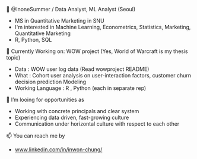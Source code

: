 👋 @InoneSummer / Data Analyst, ML Analyst (Seoul)    
- MS in Quantitative Marketing in SNU
- I'm interested in Machine Learning, Econometrics, Statistics, Marketing, Quantitative Marketing  
- R, Python, SQL 


🌱 Currently Working on: WOW project (Yes, World of Warcraft is my thesis topic)
-  Data : WOW user log data (Read wowproject README)
-  What : Cohort user analysis on user-interaction factors, customer churn decision prediction Modeling    
-  Working Language : R , Python (each in separate rep)  
  
  
💞️ I’m looing for opportunities as  
- Working with concrete principals and clear system     
- Experiencing data driven, fast-growing culture 
- Communication under horizontal culture with respect to each other  


📫 You can reach me by 
- www.linkedin.com/in/inwon-chung/



<!---
InoneSummer/InoneSummer is a ✨ special ✨ repository because its `README.md` (this file) appears on your GitHub profile.
You can click the Preview link to take a look at your changes.
--->
